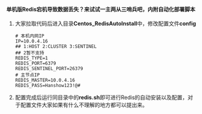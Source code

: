 #### 单机版Redis宕机导致数据丢失？来试试一主两从三哨兵吧，内附自动化部署脚本

1. 大家拉取代码后进入目录**Centos_RedisAutoInstall**中，修改配置文件**config**

   ```properties
   # 本机内网IP
   IP=10.0.4.16
   ## 1:HOST 2:CLUSTER 3:SENTINEL
   ## 2暂不支持
   REDIS_TYPE=1
   REDIS_PORT=6379
   REDIS_SENTINEL_PORT=26379
   # 主节点IP
   REDIS_MASTER=10.0.4.16
   REDIS_PASS=Hanshow123!@#
   ```

2. 配置完成后运行同目录中的**redis.sh**即可进行Redis的自动安装以及配置，对于配置文件大家如果有什么不理解的地方都可以提出来。